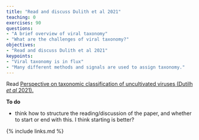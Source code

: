 ```yaml
---
title: "Read and discuss Dulith et al 2021"
teaching: 0
exercises: 90
questions:
- "A brief overview of viral taxonomy"
- "What are the challenges of viral taxonomy?"
objectives:
- "Read and discuss Dulith et al 2021"
keypoints:
- "Viral taxonomy is in flux"
- "Many different methods and signals are used to assign taxonomy."
---
```


Read [Perspective on taxonomic classification of uncultivated viruses (Dutilh *et al* 2021). ](https://www.sciencedirect.com/science/article/pii/S1879625721001334)

**To do**
- think how to structure the reading/discussion of the paper, and whether to start or end with this. I think starting is better?

{% include links.md %}
